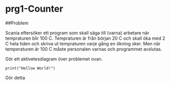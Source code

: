 # prg1-Counter
##Problem

Scania eftersöker ett program som skall säga till (varna) arbetare när tempraturen blir 100 C. Tempraturen är från början 20 C och skall öka med 2 C hela tiden och skriva ut tempraturen varje gång en ökning sker. Men när temperaturen är 100 C måste personalen varnas och programmet avslutas.

Gör ett aktivetesdiagram över problemet ovan.


```
print("Hellow World!")
```

Gör detta
